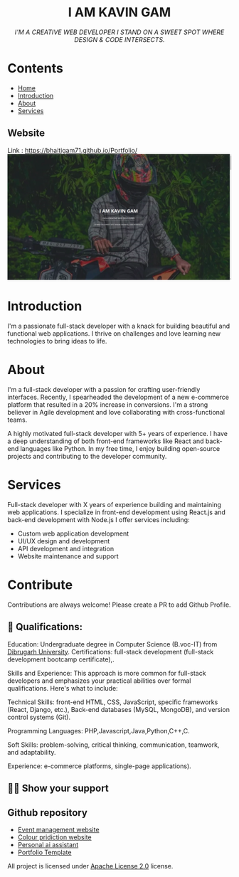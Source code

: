 <h1 align="center">I AM KAVIN GAM</h1>
<p align="center"><i>I'M A CREATIVE WEB DEVELOPER I STAND ON A SWEET SPOT WHERE DESIGN & CODE INTERSECTS.</i></p>

# Contents
  - [Home](#)
  - [Introduction](#)
  - [About](#)
  - [Services](#)
## Website

Link : https://bhaitigam71.github.io/Portfolio/
<a href="https://bhaitigam71.github.io/Portfolio/"><img src="https://github.com/bhaitigam71/Portfolio/blob/main/assets/portfolio-page.png" alt="Portfolio Web Page" /></a>

# Introduction
I'm a passionate full-stack developer with a knack for building beautiful and functional web applications. I thrive on challenges and love learning new technologies to bring ideas to life.
# About
I'm a full-stack developer with a passion for crafting user-friendly interfaces.  Recently, I spearheaded the development of a new e-commerce platform that resulted in a 20% increase in conversions. I'm a strong believer in Agile development and love collaborating with cross-functional teams.

A highly motivated full-stack developer with 5+ years of experience.  I have a deep understanding of both front-end frameworks like React and back-end languages like Python.  In my free time, I enjoy building open-source projects and contributing to the developer community.
# Services
Full-stack developer with X years of experience building and maintaining web applications. I specialize in front-end development using React.js and back-end development with Node.js  I offer services including:
* Custom web application development
* UI/UX design and development
* API development and integration
* Website maintenance and support
# Contribute

Contributions are always welcome! Please create a PR to add Github Profile.

## :pencil: Qualifications:

Education: Undergraduate degree in Computer Science (B.voc-IT) from [Dibrugarh University](#).
Certifications: full-stack development (full-stack development bootcamp certificate),.

Skills and Experience:
This approach is more common for full-stack developers and emphasizes your practical abilities over formal qualifications. Here's what to include:

Technical Skills: front-end HTML, CSS, JavaScript, specific frameworks (React, Django, etc.), Back-end databases (MySQL, MongoDB), and version control systems (Git).

Programming Languages: PHP,Javascript,Java,Python,C++,C.

Soft Skills: problem-solving, critical thinking, communication, teamwork, and adaptability.

Experience: e-commerce platforms, single-page applications).



## :man_astronaut: Show your support
## Github repository
- [Event management website ](#)
- [Colour pridiction website ](#)
- [Personal ai assistant ](#)
- [Portfolio Template ](#)

All project is licensed under [Apache License 2.0](#) license.

